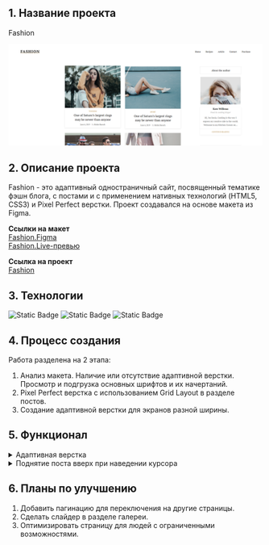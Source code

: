<h2>1. Название проекта</h2>
<p>Fashion</p>
<img src='img/Fashion-blog.png'>
<h2>2. Описание проекта</h2>
<p>Fashion - это адаптивный одностраничный сайт, посвященный тематике фэшн блога, с постами и с применением нативных технологий (HTML5, CSS3) и Pixel Perfect верстки. Проект создавался на основе макета из Figma.</p>
<p>
  <strong>Ссылки на макет</strong>
  <br>
  <a href='https://www.figma.com/design/tGrUfiGxJo6Ahku54c7l5f/Fashion-Blog-Template?node-id=0-1&p=f&t=PbsiKOEDZQ7TfN1o-0'>Fashion.Figma</a>
  <br>
  <a href='https://live.verstaem.online/fashion/'>Fashion.Live-превью</a>
</p>
<p>
  <strong>Ссылка на проект</strong>
  <br>
  <a href='https://renadellaa.github.io/fashion-blog.github.io/'>Fashion</a>
</p>
<h2>3. Технологии</h2>
<div style="
  display: inline;
">
  <img alt="Static Badge" src="https://img.shields.io/badge/HTML-orange">
  <img alt="Static Badge" src="https://img.shields.io/badge/CSS-%235757FF">
  <img alt="Static Badge" src="https://img.shields.io/badge/Figma-%23EC3F3F">
</div>
<h2>4. Процесс создания</h2>
<p>Работа разделена на 2 этапа:</p>
<ol>
  <li>Анализ макета. Наличие или отсутствие адаптивной верстки. Просмотр и подгрузка основных шрифтов и их начертаний.</li>
  <li>Pixel Perfect верстка с использованием Grid Layout в разделе постов.</li>
  <li>Создание адаптивной верстки для экранов разной ширины.</li>
</ol>
<h2>5. Функционал</h2>
<details>
  <summary>Адаптивная верстка</summary>
  <img src='img/Адаптивная верстка.gif'>
</details>
<details>
  <summary>Поднятие поста вверх при наведении курсора</summary>
  <img src='img/Fashion-blog-hover.gif'>
</details>
<h2>6. Планы по улучшению</h2>
<ol>
  <li>Добавить пагинацию для переключения на другие страницы.</li>
  <li>Сделать слайдер в разделе галереи.</li>
  <li>Оптимизировать страницу для людей с ограниченными возможностями.</li>
</ol>
